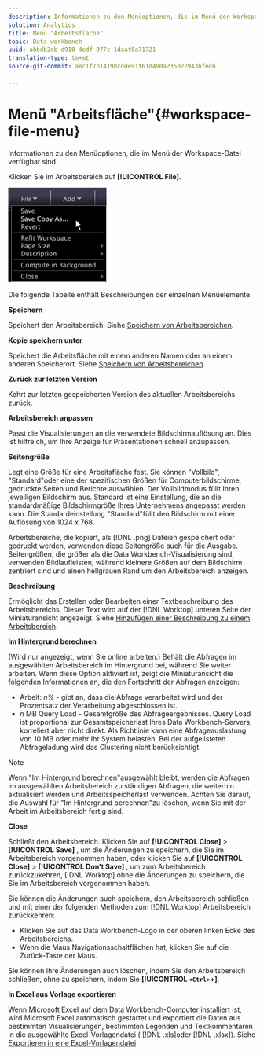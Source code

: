```yaml
---
description: Informationen zu den Menüoptionen, die im Menü der Workspace-Datei verfügbar sind.
solution: Analytics
title: Menü "Arbeitsfläche"
topic: Data workbench
uuid: abbdb2db-d918-4edf-977c-1daaf8a71721
translation-type: tm+mt
source-git-commit: aec1f7b14198cdde91f61d490a235022943bfedb

---
```



# Menü &quot;Arbeitsfläche&quot;{#workspace-file-menu}

Informationen zu den Menüoptionen, die im Menü der Workspace-Datei verfügbar sind.

Klicken Sie im Arbeitsbereich auf **[!UICONTROL File]**.

![](assets/mnu_file.png)

Die folgende Tabelle enthält Beschreibungen der einzelnen Menüelemente.

**Speichern**

Speichert den Arbeitsbereich. Siehe [Speichern von Arbeitsbereichen](../../../home/c-get-started/c-work-worksp/c-save-wksp.md#concept-e0c34e75cc194e57bd02d1f02316a606).

**Kopie speichern unter**

Speichert die Arbeitsfläche mit einem anderen Namen oder an einem anderen Speicherort. Siehe [Speichern von Arbeitsbereichen](../../../home/c-get-started/c-work-worksp/c-save-wksp.md#concept-e0c34e75cc194e57bd02d1f02316a606).

**Zurück zur letzten Version**

Kehrt zur letzten gespeicherten Version des aktuellen Arbeitsbereichs zurück.

**Arbeitsbereich anpassen**

Passt die Visualisierungen an die verwendete Bildschirmauflösung an. Dies ist hilfreich, um Ihre Anzeige für Präsentationen schnell anzupassen.

**Seitengröße**

Legt eine Größe für eine Arbeitsfläche fest. Sie können &quot;Vollbild&quot;, &quot;Standard&quot;oder eine der spezifischen Größen für Computerbildschirme, gedruckte Seiten und Berichte auswählen. Der Vollbildmodus füllt Ihren jeweiligen Bildschirm aus. Standard ist eine Einstellung, die an die standardmäßige Bildschirmgröße Ihres Unternehmens angepasst werden kann. Die Standardeinstellung &quot;Standard&quot;füllt den Bildschirm mit einer Auflösung von 1024 x 768.

Arbeitsbereiche, die kopiert, als [!DNL .png] Dateien gespeichert oder gedruckt werden, verwenden diese Seitengröße auch für die Ausgabe. Seitengrößen, die größer als die Data Workbench-Visualisierung sind, verwenden Bildlaufleisten, während kleinere Größen auf dem Bildschirm zentriert sind und einen hellgrauen Rand um den Arbeitsbereich anzeigen.

**Beschreibung**

Ermöglicht das Erstellen oder Bearbeiten einer Textbeschreibung des Arbeitsbereichs. Dieser Text wird auf der [!DNL Worktop] unteren Seite der Miniaturansicht angezeigt. Siehe [Hinzufügen einer Beschreibung zu einem Arbeitsbereich](../../../home/c-get-started/c-work-worksp/t-add-wksp-desc.md#task-163734487e8848dfa0a4d8da6323a963).

**Im Hintergrund berechnen**

(Wird nur angezeigt, wenn Sie online arbeiten.) Behält die Abfragen im ausgewählten Arbeitsbereich im Hintergrund bei, während Sie weiter arbeiten. Wenn diese Option aktiviert ist, zeigt die Miniaturansicht die folgenden Informationen an, die den Fortschritt der Abfragen anzeigen:

* Arbeit: *n%* - gibt an, dass die Abfrage verarbeitet wird und der Prozentsatz der Verarbeitung abgeschlossen ist.
* *n* MB Query Load - Gesamtgröße des Abfrageergebnisses. Query Load ist proportional zur Gesamtspeicherlast Ihres Data Workbench-Servers, korreliert aber nicht direkt. Als Richtlinie kann eine Abfrageauslastung von 10 MB oder mehr Ihr System belasten. Bei der aufgelisteten Abfrageladung wird das Clustering nicht berücksichtigt.

>[!NOTE]
>
>Wenn &quot;Im Hintergrund berechnen&quot;ausgewählt bleibt, werden die Abfragen im ausgewählten Arbeitsbereich zu ständigen Abfragen, die weiterhin aktualisiert werden und Arbeitsspeicherlast verwenden. Achten Sie darauf, die Auswahl für &quot;Im Hintergrund berechnen&quot;zu löschen, wenn Sie mit der Arbeit im Arbeitsbereich fertig sind.

**Close**

Schließt den Arbeitsbereich. Klicken Sie auf **[!UICONTROL Close]** > **[!UICONTROL Save]** , um die Änderungen zu speichern, die Sie im Arbeitsbereich vorgenommen haben, oder klicken Sie auf **[!UICONTROL Close]** > **[!UICONTROL Don’t Save]** , um zum Arbeitsbereich zurückzukehren, [!DNL Worktop] ohne die Änderungen zu speichern, die Sie im Arbeitsbereich vorgenommen haben.

Sie können die Änderungen auch speichern, den Arbeitsbereich schließen und mit einer der folgenden Methoden zum [!DNL Worktop] Arbeitsbereich zurückkehren:

* Klicken Sie auf das Data Workbench-Logo in der oberen linken Ecke des Arbeitsbereichs.
* Wenn die Maus Navigationsschaltflächen hat, klicken Sie auf die Zurück-Taste der Maus.

Sie können Ihre Änderungen auch löschen, indem Sie den Arbeitsbereich schließen, ohne zu speichern, indem Sie **[!UICONTROL `<Ctrl>`+<Backspace>]**.

**In Excel aus Vorlage exportieren**

Wenn Microsoft Excel auf dem Data Workbench-Computer installiert ist, wird Microsoft Excel automatisch gestartet und exportiert die Daten aus bestimmten Visualisierungen, bestimmten Legenden und Textkommentaren in die ausgewählte Excel-Vorlagendatei ( [!DNL .xls]oder [!DNL .xlsx]). Siehe [Exportieren in eine Excel-Vorlagendatei](../../../home/c-get-started/c-work-worksp/c-ex-wksp.md#section-814772929ca64cf6b92b89d3fdd02302).
